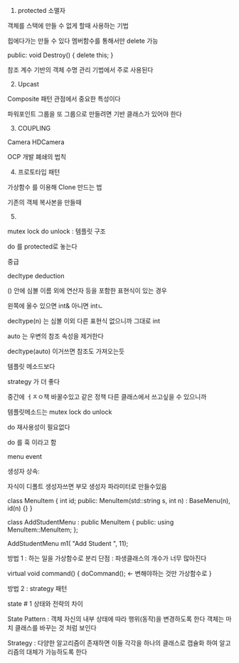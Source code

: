 1. protected 소멸자

객체를 스택에 만들 수 없게 할때 사용하는 기법

힙에다가는 만들 수 있다
멤버함수를 통해서만 delete 가능

public:
 void Destroy() { delete this; }

 참조 계수 기반의 객체 수명 관리 기법에서 주로 사용된다


2. Upcast

Composite 패턴 관점에서 중요한 특성이다

파워포인트 그룹을 또 그룹으로 만들려면 기반 클래스가 있어야 한다

3. COUPLING

Camera
HDCamera

OCP 개발 폐쇄의 법칙

4. 프로토타입 패턴

가상함수 를 이용해
Clone 만드는 법 

기존의 객체 복사본을 만들때

5. 
mutex lock
do
unlock 
 : 템플릿 구조

  do 를 protected로 놓는다 



중급

decltype deduction 

() 안에 심볼 이름 외에 연산자 등을 포함한 표현식이 있는 경우

왼쪽에 올수 있으면 int& 아니면 intㄴ

decltype(n) 는 심볼 이외 다른 표현식 없으니까 그대로 int


auto 는 우변의 참조 속성을 제거한다


decltype(auto)
이거쓰면 참조도 가져오는듯

템플릿 메소드보다

strategy 가 더 좋다

중간에 ㅓㅈㅇ책 바꿀수있고
같은 정책 다른 클래스에서 쓰고싶을 수 있으니까

템플릿메소드는 
mutex lock
do
unlock 

do 재사용성이 필요없다

do 를 훅 이라고 함



menu event

생성자 상속:

자식이 디폴트 생성자쓰면 부모 생성자 파라미터로 만들수있음

class MenuItem
{
    int id;
public:
    MenuItem(std::string s, int n) : BaseMenu(n), id(n) {}
}

class AddStudentMenu : public MenuItem
{
public:
    using MenuItem::MenuItem;
};

AddStudentMenu m1( "Add Student ", 11);


방법 1 : 하는 일을 가상함수로 분리
단점 : 파생클래스의 개수가 너무 많아진다

virtual void command()
{
    doCommand(); <- 변해야하는 것만 가상함수로
}

방법 2 : strategy 패턴



state # 1 상태와 전략의 차이

State Pattern : 객체 자신의 내부 상태에 따라 행위(동작)을 변경하도록 한다
객체는 마치 클래스를 바꾸는 것 처럼 보인다

Strategy : 다양한 알고리즘이 존재하면 이들 각각을 하나의 클래스로 캡슐화 하여
알고리즘의 대체가 가능하도록 한다
